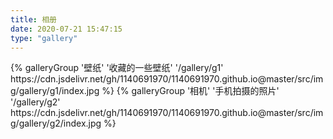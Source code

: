 ```yaml
---
title: 相册
date: 2020-07-21 15:47:15
type: "gallery"
---
```


<div class="gallery-group-main">
{% galleryGroup '壁纸' '收藏的一些壁纸' '/gallery/g1' https://cdn.jsdelivr.net/gh/1140691970/1140691970.github.io@master/src/img/gallery/g1/index.jpg %}
{% galleryGroup '相机' '手机拍摄的照片' '/gallery/g2' https://cdn.jsdelivr.net/gh/1140691970/1140691970.github.io@master/src/img/gallery/g2/index.jpg %}
</div>
